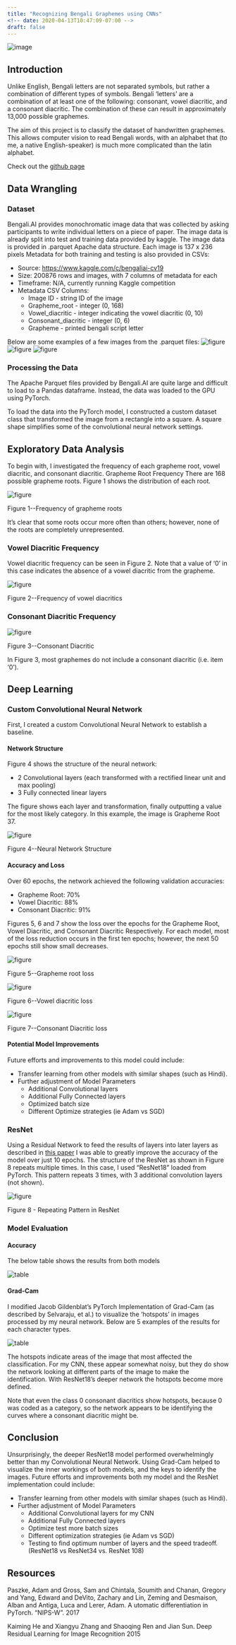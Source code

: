 ```yaml
---
title: "Recognizing Bengali Graphemes using CNNs"
<!-- date: 2020-04-13T10:47:09-07:00 -->
draft: false
---
```

![image](img/header.png)

## Introduction
Unlike English, Bengali letters are not separated symbols, but rather a combination of different types of symbols. Bengali ‘letters’ are a combination of at least one of the following: consonant, vowel diacritic, and a consonant diacritic. The combination of these can result in approximately 13,000 possible graphemes.

The aim of this project is to classify the dataset of handwritten graphemes. This allows computer vision to read Bengali words, with an alphabet that (to me, a native English-speaker) is much more complicated than the latin alphabet.

Check out the [github page](https://github.com/trevbhatt/bengali)

## Data Wrangling
### Dataset
Bengali.AI provides monochromatic image data that was collected by asking participants to write individual letters on a piece of paper.
The image data is already split into test and training data provided by kaggle. The image data is provided in .parquet Apache data structure. Each image is 137 x 236 pixels Metadata for both training and testing is also provided in CSVs:
* Source: https://www.kaggle.com/c/bengaliai-cv19
* Size: 200876 rows and images, with 7 columns of metadata for each
* Timeframe: N/A, currently running Kaggle competition
* Metadata CSV Columns:
    * Image ID - string ID of the image
    * Grapheme_root - integer (0, 168)
    * Vowel_diacritic - integer indicating the vowel diacritic (0, 10)
    * Consonant_diacritic - integer (0, 6)
    * Grapheme - printed bengali script letter

Below are some examples of a few images from the .parquet files:
![figure](img/bangla_1.png)
![figure](img/bangla_2.png)
![figure](img/bangla_3.png)

### Processing the Data
The Apache Parquet files provided by Bengali.AI are quite large and difficult to load to a Pandas dataframe. Instead, the data was loaded to the GPU using PyTorch.

To load the data into the PyTorch model, I constructed a custom dataset class that transformed the image from a rectangle into a square. A square shape simplifies some of the convolutional neural network settings.

## Exploratory Data Analysis

To begin with, I investigated the frequency of each grapheme root, vowel diacritic, and consonant diacritic.
Grapheme Root Frequency
There are 168 possible grapheme roots. Figure 1 shows the distribution of each root.

![figure](img/grapheme_freq.png)

  Figure 1--Frequency of grapheme roots

It’s clear that some roots occur more often than others; however, none of the roots are completely unrepresented.

### Vowel Diacritic Frequency
Vowel diacritic frequency can be seen in Figure 2. Note that a value of ‘0’ in this case indicates the absence of a vowel diacritic from the grapheme.

![figure](img/vowel_freq.png)

 Figure 2--Frequency of vowel diacritics

### Consonant Diacritic Frequency

![figure](img/consonant_freq.png)

Figure 3--Consonant Diacritic

In Figure 3, most graphemes do not include a consonant diacritic (i.e. item ‘0’).

## Deep Learning
### Custom Convolutional Neural Network

First, I created a custom Convolutional Neural Network to establish a baseline.

#### Network Structure

Figure 4 shows the structure of the neural network:
* 2 Convolutional layers (each transformed with a rectified linear unit and max pooling)
*  3 Fully connected linear layers

The figure shows each layer and transformation, finally outputting a value for the most likely category. In this example, the image is Grapheme Root 37.

![figure](img/cnn_model.png)

  Figure 4--Neural Network Structure

#### Accuracy and Loss
Over 60 epochs, the network achieved the following validation accuracies:

* Grapheme Root: 70%
* Vowel Diacritic: 88%
* Consonant Diacritic: 91%

Figures 5, 6 and 7 show the loss over the epochs for the Grapheme Root, Vowel Diacritic, and Consonant Diacritic Respectively. For each model, most of the loss reduction occurs in the first ten epochs; however, the next 50 epochs still show small decreases.

![figure](img/grapheme_loss.png)

Figure 5--Grapheme root loss

![figure](img/vowel_loss.png)

Figure 6--Vowel diacritic loss

![figure](img/consonant_loss.png)

Figure 7--Consonant Diacritic loss


#### Potential Model Improvements
Future efforts and improvements to this model could include:
* Transfer learning from other models with similar shapes (such as Hindi).
* Further adjustment of Model Parameters
  * Additional Convolutional layers
  * Additional Fully Connected layers
  * Optimized batch size
  * Different Optimize strategies (ie Adam vs SGD)

### ResNet
Using a Residual Network to feed the results of layers into later layers as described in [t​his paper​](https://arxiv.org/pdf/1512.03385.pdf) I was able to greatly improve the accuracy of the model over just 10 epochs.
The structure of the ResNet as shown in Figure 8 repeats multiple times. In this case, I used “ResNet18” loaded from PyTorch. This pattern repeats 3 times, with 3 additional convolution layers (not shown).

![figure](img/banglanet_resnet.png)

  Figure 8 - Repeating Pattern in ResNet

### Model Evaluation
#### Accuracy
The below table shows the results from both models

![table](img/accuracy_table.png)

#### Grad-Cam
I modified Jacob Gildenblat’s PyTorch Implementation of Grad-Cam  (as described by Selvaraju, et al.) to visualize the ‘hotspots’ in images processed by my neural network.  Below are 5 examples of the results for each character types.

![table](img/gradcam_all.png)

The hotspots indicate areas of the image that most affected the classification. For my CNN, these appear somewhat noisy, but they do show the network looking at different parts of the image to make the identification. With ResNet18’s deeper network the hotspots become more defined.

 Note that even the class 0 consonant diacritics show hotspots, because 0 was coded as a category, so the network appears to be identifying the curves where a consonant diacritic might be.

## Conclusion
Unsurprisingly, the deeper ResNet18 model performed overwhelmingly better than my Convolutional Neural Network. Using Grad-Cam helped to visualize the inner workings of both models, and the keys to identify the images.
Future efforts and improvements both my model and the ResNet implementation could include:
* Transfer learning from other models with similar shapes (such as Hindi).
* Further adjustment of Model Parameters
  * Additional Convolutional layers for my CNN
  * Additional Fully Connected layers
  * Optimize test more batch sizes
  * Different optimization strategies (ie Adam vs SGD)
  * Testing to find optimum number of layers and the speed tradeoff. (ResNet18 vs ResNet34 vs. ResNet 108)
## Resources
Paszke, Adam and Gross, Sam and Chintala, Soumith and Chanan, Gregory and Yang, Edward and DeVito, Zachary and Lin, Zeming and Desmaison, Alban and Antiga, Luca and Lerer, Adam. A​ utomatic differentiation in PyTorch. “NIPS-W”. 2017

Kaiming He and Xiangyu Zhang and Shaoqing Ren and Jian Sun. D​eep Residual Learning for Image Recognition​ 2015
